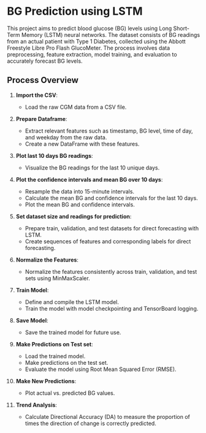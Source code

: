 # BG Prediction using LSTM

This project aims to predict blood glucose (BG) levels using Long Short-Term Memory (LSTM) neural networks. The dataset consists of BG readings from an actual patient with Type 1 Diabetes, collected using the Abbott Freestyle Libre Pro Flash GlucoMeter. The process involves data preprocessing, feature extraction, model training, and evaluation to accurately forecast BG levels.

## Process Overview

1. **Import the CSV**:
    - Load the raw CGM data from a CSV file.

2. **Prepare Dataframe**:
    - Extract relevant features such as timestamp, BG level, time of day, and weekday from the raw data.
    - Create a new DataFrame with these features.

3. **Plot last 10 days BG readings**:
    - Visualize the BG readings for the last 10 unique days.

4. **Plot the confidence intervals and mean BG over 10 days**:
    - Resample the data into 15-minute intervals.
    - Calculate the mean BG and confidence intervals for the last 10 days.
    - Plot the mean BG and confidence intervals.

5. **Set dataset size and readings for prediction**:
    - Prepare train, validation, and test datasets for direct forecasting with LSTM.
    - Create sequences of features and corresponding labels for direct forecasting.

6. **Normalize the Features**:
    - Normalize the features consistently across train, validation, and test sets using MinMaxScaler.

7. **Train Model**:
    - Define and compile the LSTM model.
    - Train the model with model checkpointing and TensorBoard logging.

8. **Save Model**:
    - Save the trained model for future use.

9. **Make Predictions on Test set**:
    - Load the trained model.
    - Make predictions on the test set.
    - Evaluate the model using Root Mean Squared Error (RMSE).

10. **Make New Predictions**:
     - Plot actual vs. predicted BG values.

11. **Trend Analysis**:
     - Calculate Directional Accuracy (DA) to measure the proportion of times the direction of change is correctly predicted.

